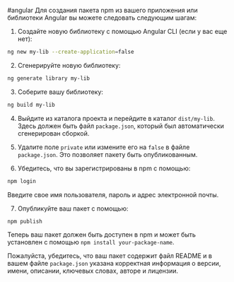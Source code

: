 #angular 
Для создания пакета npm из вашего приложения или библиотеки Angular вы можете следовать следующим шагам:

1. Создайте новую библиотеку с помощью Angular CLI (если у вас еще нет):

```bash
ng new my-lib --create-application=false
```

2. Сгенерируйте новую библиотеку:

```bash
ng generate library my-lib
```

3. Соберите вашу библиотеку:

```bash
ng build my-lib
```

4. Выйдите из каталога проекта и перейдите в каталог `dist/my-lib`. Здесь должен быть файл `package.json`, который был автоматически сгенерирован сборкой.

5. Удалите поле `private` или измените его на `false` в файле `package.json`. Это позволяет пакету быть опубликованным.

6. Убедитесь, что вы зарегистрированы в npm с помощью:

```bash
npm login
```

Введите свое имя пользователя, пароль и адрес электронной почты.

7. Опубликуйте ваш пакет с помощью:

```bash
npm publish
```

Теперь ваш пакет должен быть доступен в npm и может быть установлен с помощью `npm install your-package-name`.

Пожалуйста, убедитесь, что ваш пакет содержит файл README и в вашем файле `package.json` указана корректная информация о версии, имени, описании, ключевых словах, авторе и лицензии.